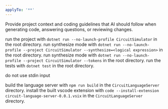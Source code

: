 ```yaml
---
applyTo: '**'
---
```

Provide project context and coding guidelines that AI should follow when generating code, answering questions, or reviewing changes.

run the project with `dotnet run --no-launch-profile CircuitSimulator` in the root directory.
run synthesize mode with `dotnet run --no-launch-profile --project CircuitSimulator --synthesize=<logical expression>` in the root directory.
run synthesize mode with `dotnet run --no-launch-profile --project CircuitSimulator --tokens` in the root directory.
run the tests with `dotnet test` in the root directory.

do not use stdin input

build the language server with `npm run build` in the `CircuitLanguageServer` directory.
install the built vscode extension with `code --install-extension circuit-language-server-0.0.1.vsix` in the `CircuitLanguageServer` directory.